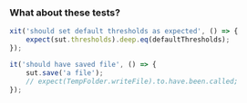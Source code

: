 ### What about these tests?

```js
xit('should set default thresholds as expected', () => {
    expect(sut.thresholds).deep.eq(defaultThresholds);
});
```
    
```js
it('should have saved file', () => {
    sut.save('a file');
    // expect(TempFolder.writeFile).to.have.been.called;
});
```